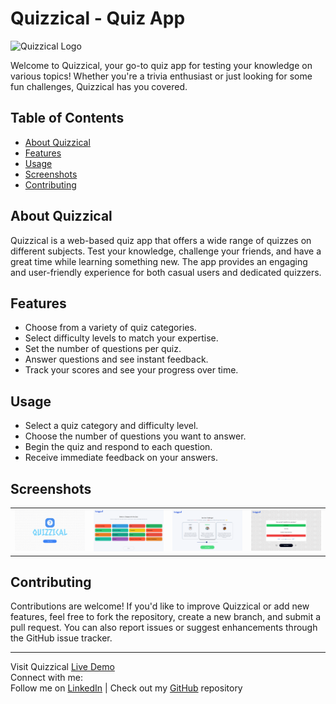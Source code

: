 # Quizzical - Quiz App

![Quizzical Logo](https://github.com/Yab1/Quizzical/blob/main/public/favicon.ico)

Welcome to Quizzical, your go-to quiz app for testing your knowledge on various topics! Whether you're a trivia enthusiast or just looking for some fun challenges, Quizzical has you covered.

## Table of Contents

- [About Quizzical](#about-quizzical)
- [Features](#features)
- [Usage](#usage)
- [Screenshots](#screenshots)
- [Contributing](#contributing)

## About Quizzical

Quizzical is a web-based quiz app that offers a wide range of quizzes on different subjects. Test your knowledge, challenge your friends, and have a great time while learning something new. The app provides an engaging and user-friendly experience for both casual users and dedicated quizzers.

## Features

- Choose from a variety of quiz categories.
- Select difficulty levels to match your expertise.
- Set the number of questions per quiz.
- Answer questions and see instant feedback.
- Track your scores and see your progress over time.

## Usage

- Select a quiz category and difficulty level.
- Choose the number of questions you want to answer.
- Begin the quiz and respond to each question.
- Receive immediate feedback on your answers.

## Screenshots

<table>
  <tr>
    <td><img src="https://github.com/Yab1/Quizzical/blob/main/src/assets/screenshot1.png" alt="Screenshot 1" width="400"/></td>
    <td><img src="https://github.com/Yab1/Quizzical/blob/main/src/assets/screenshot2.png" alt="Screenshot 2" width="400"/></td>
    <td><img src="https://github.com/Yab1/Quizzical/blob/main/src/assets/screenshot3.png" alt="Screenshot 2" width="400"/></td>
    <td><img src="https://github.com/Yab1/Quizzical/blob/main/src/assets/screenshot4.png" alt="Screenshot 2" width="400"/></td>
  </tr>
</table>

## Contributing

Contributions are welcome! If you'd like to improve Quizzical or add new features, feel free to fork the repository, create a new branch, and submit a pull request. You can also report issues or suggest enhancements through the GitHub issue tracker.

---

Visit Quizzical [Live Demo](https://quizzical-psi-one.vercel.app/)  
Connect with me:  
Follow me on [LinkedIn](https://www.linkedin.com/in/yeabsera-lisanework-7570981ba/) | Check out my [GitHub](https://github.com/Yab1) repository
